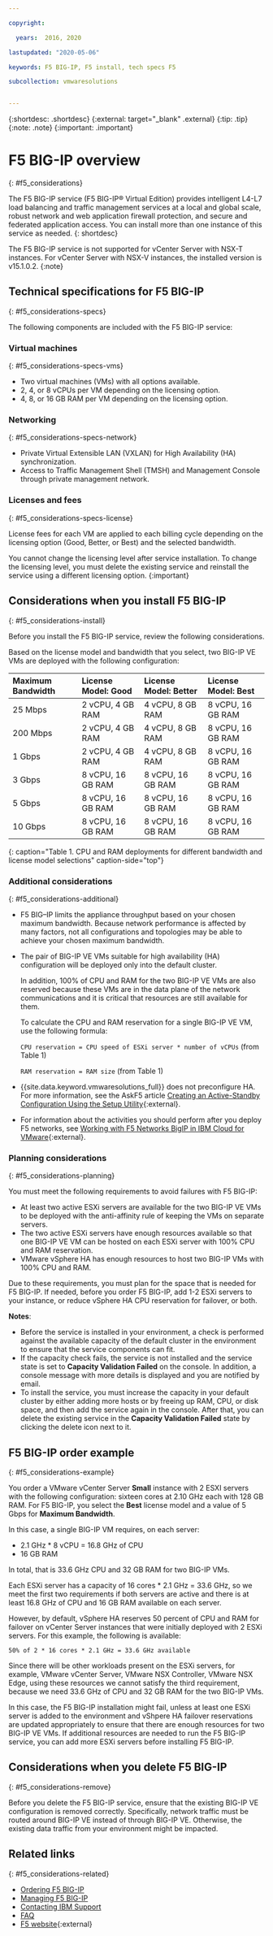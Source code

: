 ```yaml
---

copyright:

  years:  2016, 2020

lastupdated: "2020-05-06"

keywords: F5 BIG-IP, F5 install, tech specs F5

subcollection: vmwaresolutions


---
```


{:shortdesc: .shortdesc}
{:external: target="_blank" .external}
{:tip: .tip}
{:note: .note}
{:important: .important}

# F5 BIG-IP overview
{: #f5_considerations}

The F5 BIG-IP service (F5 BIG-IP® Virtual Edition) provides intelligent L4-L7 load balancing and traffic management services at a local and global scale, robust network and web application firewall protection, and secure and federated application access. You can install more than one instance of this service as needed.
{: shortdesc}

The F5 BIG-IP service is not supported for vCenter Server with NSX-T instances. For vCenter Server with NSX-V instances, the installed version is v15.1.0.2.
{:note}

## Technical specifications for F5 BIG-IP
{: #f5_considerations-specs}

The following components are included with the F5 BIG-IP service:

### Virtual machines
{: #f5_considerations-specs-vms}

* Two virtual machines (VMs) with all options available.
* 2, 4, or 8 vCPUs per VM depending on the licensing option.
* 4, 8, or 16 GB RAM per VM depending on the licensing option.

### Networking
{: #f5_considerations-specs-network}

* Private Virtual Extensible LAN (VXLAN) for High Availability (HA) synchronization.
* Access to Traffic Management Shell (TMSH) and Management Console through private management network.

### Licenses and fees
{: #f5_considerations-specs-license}

License fees for each VM are applied to each billing cycle depending on the licensing option (Good, Better, or Best) and the selected bandwidth.

You cannot change the licensing level after service installation. To change the licensing level, you must delete the existing service and reinstall the service using a different licensing option.
{:important}

## Considerations when you install F5 BIG-IP
{: #f5_considerations-install}

Before you install the F5 BIG-IP service, review the following considerations.

Based on the license model and bandwidth that you select, two BIG-IP VE VMs are deployed with the following configuration:

| Maximum Bandwidth | License Model: Good | License Model: Better | License Model: Best |
|:------------------|:--------------------|:----------------------|:--------------------|
| 25 Mbps           | 2 vCPU, 4 GB RAM    | 4 vCPU, 8 GB RAM      | 8 vCPU, 16 GB RAM   |
| 200 Mbps          | 2 vCPU, 4 GB RAM    | 4 vCPU, 8 GB RAM      | 8 vCPU, 16 GB RAM   |
| 1 Gbps            | 2 vCPU, 4 GB RAM    | 4 vCPU, 8 GB RAM      | 8 vCPU, 16 GB RAM   |
| 3 Gbps            | 8 vCPU, 16 GB RAM   | 8 vCPU, 16 GB RAM     | 8 vCPU, 16 GB RAM   |
| 5 Gbps            | 8 vCPU, 16 GB RAM   | 8 vCPU, 16 GB RAM     | 8 vCPU, 16 GB RAM   |
| 10 Gbps           | 8 vCPU, 16 GB RAM   | 8 vCPU, 16 GB RAM     | 8 vCPU, 16 GB RAM   |
{: caption="Table 1. CPU and RAM deployments for different bandwidth and license model selections" caption-side="top"}

### Additional considerations
{: #f5_considerations-additional}

* F5 BIG–IP limits the appliance throughput based on your chosen maximum bandwidth. Because network performance is affected by many factors, not all configurations and topologies may be able to achieve your chosen maximum bandwidth.
* The pair of BIG-IP VE VMs suitable for high availability (HA) configuration will be deployed only into the default cluster.

  In addition, 100% of CPU and RAM for the two BIG-IP VE VMs are also reserved because these VMs are in the data plane of the network communications and it is critical that resources are still available for them.

  To calculate the CPU and RAM reservation for a single BIG-IP VE VM, use the following formula:

  `CPU reservation = CPU speed of ESXi server * number of vCPUs` (from Table 1)

  `RAM reservation = RAM size` (from Table 1)

* {{site.data.keyword.vmwaresolutions_full}} does not preconfigure HA. For more information, see the AskF5 article [Creating an Active-Standby Configuration Using the Setup Utility](https://techdocs.f5.com/en-us/bigip-14-1-0/big-ip-device-service-clustering-administration-14-1-0/creating-an-active-standby-configuration-using-the-setup-utility.html){:external}.
* For information about the activities you should perform after you deploy F5 networks, see [Working with F5 Networks BigIP in IBM Cloud for VMware](https://developer.ibm.com/recipes/tutorials/working-with-f5-networks-bigip-in-ibm-cloud-for-vmware/){:external}.

### Planning considerations
{: #f5_considerations-planning}

You must meet the following requirements to avoid failures with F5 BIG-IP:
* At least two active ESXi servers are available for the two BIG-IP VE VMs to be deployed with the anti-affinity rule of keeping the VMs on separate servers.
* The two active ESXi servers have enough resources available so that one BIG-IP VE VM can be hosted on each ESXi server with 100% CPU and RAM reservation.
* VMware vSphere HA has enough resources to host two BIG-IP VMs with 100% CPU and RAM.

Due to these requirements, you must plan for the space that is needed for F5 BIG-IP. If needed, before you order F5 BIG-IP, add 1-2 ESXi servers to your instance, or reduce vSphere HA CPU reservation for failover, or both.

**Notes**:

* Before the service is installed in your environment, a check is performed against the available capacity of the default cluster in the environment to ensure that the service components can fit.
* If the capacity check fails, the service is not installed and the service state is set to **Capacity Validation Failed** on the console. In addition, a console message with more details is displayed and you are notified by email.
* To install the service, you must increase the capacity in your default cluster by either adding more hosts or by freeing up RAM, CPU, or disk space, and then add the service again in the console. After that, you can delete the existing service in the **Capacity Validation Failed** state by clicking the delete icon next to it.

## F5 BIG-IP order example
{: #f5_considerations-example}

You order a VMware vCenter Server **Small** instance with 2 ESXI servers with the following configuration: sixteen cores at 2.10 GHz each with 128 GB RAM. For F5 BIG-IP, you select the **Best** license model and a value of 5 Gbps for **Maximum Bandwidth**.

In this case, a single BIG-IP VM requires, on each server:
* 2.1 GHz * 8 vCPU = 16.8 GHz of CPU
* 16 GB RAM

In total, that is 33.6 GHz CPU and 32 GB RAM for two BIG-IP VMs.

Each ESXi server has a capacity of 16 cores * 2.1 GHz = 33.6 GHz, so we meet the first two requirements if both servers are active and there is at least 16.8 GHz of CPU and 16 GB RAM available on each server.

However, by default, vSphere HA reserves 50 percent of CPU and RAM for failover on vCenter Server instances that were initially deployed with 2 ESXi servers. For this example, the following is available:

`50% of 2 * 16 cores * 2.1 GHz = 33.6 GHz available`

Since there will be other workloads present on the ESXi servers, for example, VMware vCenter Server, VMware NSX Controller, VMware NSX Edge, using these resources we cannot satisfy the third requirement, because we need 33.6 GHz of CPU and 32 GB RAM for the two BIG-IP VMs.

In this case, the F5 BIG-IP installation might fail, unless at least one ESXi server is added to the environment and vShpere HA failover reservations are updated appropriately to ensure that there are enough resources for two BIG-IP VE VMs. If additional resources are needed to run the F5 BIG-IP service, you can add more ESXi servers before installing F5 BIG-IP.

## Considerations when you delete F5 BIG-IP
{: #f5_considerations-remove}

Before you delete the F5 BIG-IP service, ensure that the existing BIG-IP VE configuration is removed correctly. Specifically, network traffic must be routed around BIG-IP VE instead of through BIG-IP VE. Otherwise, the existing data traffic from your environment might be impacted.

## Related links
{: #f5_considerations-related}

* [Ordering F5 BIG-IP](/docs/vmwaresolutions?topic=vmwaresolutions-f5_ordering)
* [Managing F5 BIG-IP](/docs/vmwaresolutions?topic=vmwaresolutions-managing_f5)
* [Contacting IBM Support](/docs/vmwaresolutions?topic=vmwaresolutions-trbl_support)
* [FAQ](/docs/vmwaresolutions?topic=vmwaresolutions-faq-vmwaresolutions)
* [F5 website](https://www.f5.com/){:external}
